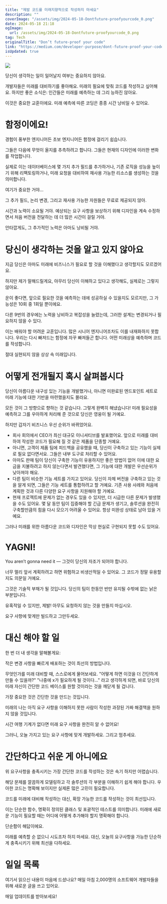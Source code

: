 ```yaml
---
title: "제발 코드를 미래지향적으로 작성하지 마세요"
description: ""
coverImage: "/assets/img/2024-05-18-Dontfuture-proofyourcode_0.png"
date: 2024-05-18 21:18
ogImage: 
  url: /assets/img/2024-05-18-Dontfuture-proofyourcode_0.png
tag: Tech
originalTitle: "Don’t future-proof your code"
link: "https://medium.com/developer-purpose/dont-future-proof-your-code-aad04ef75584"
isUpdated: true
---
```





<img src="/assets/img/2024-05-18-Dontfuture-proofyourcode_0.png" />

당신이 생각하는 일이 일어날지 여부는 중요하지 않아요.

개발자들은 미래를 대비하기를 좋아해요. 미래의 필요에 맞춰 코드를 작성하고 싶어해요. 하지만 좋은 소식은: 인간들은 미래를 예측하는 데 그리 능하진 않아요.

이것은 중요한 교훈이에요. 미래 예측에 따른 코딩은 종종 시간 낭비일 수 있어요.

<div class="content-ad"></div>

# 함정이에요!

경험이 풍부한 엔지니어든 초보 엔지니어든 함정에 걸리기 쉽습니다.

그들은 다음에 무엇이 올지를 추측하려고 합니다. 그들은 현재의 디자인에 이러한 변화를 작업합니다.

실제로 이는 데이터베이스에 몇 가지 추가 필드를 추가하거나, 기존 로직을 성능을 높이기 위해 리팩토링하거나, 미래 요청을 대비하여 재사용 가능한 리소스를 생성하는 것을 의미합니다.

<div class="content-ad"></div>

여기가 중요한 거야...

그 추가 필드, 논리 변경, 그리고 재사용 가능한 자원들은 무료로 제공되지 않아.

시간과 노력이 소요될 거야. 예상되는 요구 사항을 보상하기 위해 디자인을 계속 수정하면서 처음 버전을 전달하는 데 더 많은 시간이 걸릴 거야.

안타깝게도, 그 추가적인 노력은 아마도 낭비될 거야.

<div class="content-ad"></div>

# 당신이 생각하는 것을 알고 있지 않아요

지금 당신은 아마도 미래에 비즈니스가 필요로 할 것을 이해했다고 생각할지도 모르겠어요.

하지만 제가 말해드릴게요, 아무리 당신이 이해하고 있다고 생각해도, 실제로는 그렇지 않아요.

운이 좋다면, 앞으로 필요한 것을 예측하는 데에 성공하실 수 있을지도 모르지만, 그 가능성은 10회 중 1회일 뿐이에요.

<div class="content-ad"></div>

다른 9번의 경우에는 노력을 낭비하고 복잡성을 늘렸는데, 그러한 설계는 변경되거나 필요하지 않을 수 있다.

이는 배워야 할 어려운 교훈입니다. 많은 시니어 엔지니어조차도 이를 내재화하지 못합니다. 우리는 다시 빠져드는 함정에 자꾸 빠져들곤 합니다. 어떤 미래상을 예측하며 코드를 작성합니다.

절대 실현되지 않을 상상 속 미래입니다.

# 어떻게 전개될지 혹시 살펴봅시다

<div class="content-ad"></div>

당신이 아름다운 내구성 있는 기능을 개발했거나, 아니면 미완료된 엔드포인트 세트로 미래 기능에 대한 기반을 마련했을지도 몰라요.

모든 것이 그 방향으로 향하는 것 같습니다. 그렇게 완벽히 해냈습니다! 미래 필요성을 예측하고 그를 우아하게 처리해 준 것으로 당신은 영웅이 될 거예요.

하지만 갑자기 비즈니스 우선 순위가 바뀌었어요.

- 회사 회의에서 CEO가 최신 대규모 이니셔티브를 발표했어요. 앞으로 미래를 대비하여 작성한 코드가 필요해 질 것 같은 제품을 단종할 거예요.
- 아니면, 고객이 제품 팀에 피드백을 공유했을 때, 당신이 구축하고 있는 기능이 실제로 필요 없다면서요. 그들은 내부 도구로 처리할 수 있어요.
- 아마도 판매 팀이 당신이 구축한 기능이 유용하지만 좋은 방법이 없어 이에 대한 요금을 지불하려고 하지 않는다면서 발견했다면, 그 기능에 대한 개발은 우선순위가 낮아져야 해요.
- 다른 팀이 비슷한 기능 세트를 가지고 있어요. 당신이 자체 버전을 구축하고 있는 것을 알게 되면, 그들은 기능 세트를 통합하려고 할 거예요. 기존 사용 사례와 처음에 계획한 것과 다른 다양한 요구 사항을 지원해야 할 거예요.
- 현재 프로젝트에 문제가 없는 경우도 있을 수 있지만, 더 시급한 다른 문제가 발생했을 수도 있어요. 몇 달 동안 팀이 집중해야 할 긴급 문제가 생기고, 솔루션을 완전히 구축할만큼의 힘을 다시 모으기 어려울 수 있어요. 항상 미완성 상태로 남아 있을 거예요.

<div class="content-ad"></div>

그러나 미래를 위한 아름다운 코드와 디자인은 막상 현실로 구현되지 못할 수도 있어요.

# YAGNI!

You aren’t gonna need it — 그것이 당신의 자조가 되어야 합니다.

너무 멀리 앞서 계획하려고 하면 위험하고 비생산적일 수 있어요. 그 코드가 정말 유용할지도 의문일 거예요.

<div class="content-ad"></div>

그것은 기술적 부채가 될 것입니다. 당신의 팀이 한동안 반만 유지될 수밖에 없는 낡은 부분입니다.

유혹적일 수 있지만, 제발! 아무도 요청하지 않는 것을 만들지 마십시오.

요구 사항에 맞게만 빌드하고 그만두세요.

# 대신 해야 할 일

<div class="content-ad"></div>

한 번 더 내 생각을 말해볼게요:

작은 변경 사항을 빠르게 배포하는 것이 최선의 방법입니다.

무엇인가를 미래 대비할 때, 스스로에게 물어보세요. "어떻게 하면 이것을 더 간단하게 만들 수 있을까?" "나중에 x가 필요하게 될 것이다..." 라고 생각하게 되면, 바로 당신의 미래 자신이 간단한 코드 베이스를 원할 것이라는 것을 깨닫게 될 겁니다.

가장 중요한 것은 간단한 것을 만드는 것입니다.

<div class="content-ad"></div>

미래의 나는 아직 요구 사항을 이해하지 못한 사람이 작성한 과장된 가짜 해결책을 원하지 않을 것입니다.

시간 여행 기계가 없다면 미래 요구 사항을 완전히 알 수 없어요!

그러니, 오늘 가지고 있는 요구 사항에 맞게 개발하세요. 그리고 멈추세요.

# 간단하다고 쉬운 게 아니에요

<div class="content-ad"></div>

위 요구사항을 충족시키는 가장 간단한 코드를 작성하는 것은 속기 하지만 어렵습니다.

해당 문제를 깔끔하게 모델링하고 각 솔루션의 각 부분을 이해하기 쉽게 해야 합니다. 우아한 코드는 명확해 보이지만 실제론 많은 고민이 필요합니다.

코드를 미래에 대비해 작성하는 대신, 확장 가능한 코드를 작성하는 것이 최선입니다.

이는 단순한 함수, 명확히 정의된 클래스 및 포괄적인 테스트를 의미합니다. 미래에 새로운 기능이 필요할 때는 어디에 어떻게 추가해야 할지 명확해야 합니다.

<div class="content-ad"></div>

단순함이 해답이에요.

미래를 예측할 순 없으니 시도조차 하지 마세요. 대신, 오늘의 요구사항을 가능한 단순하게 충족시키기 위해 최선을 다하세요.

# 일일 목록

여기서 읽으신 내용이 마음에 드셨나요? 매일 아침 2,000명의 소프트웨어 개발자들을 위해 새로운 글을 쓰고 있어요.

<div class="content-ad"></div>

매일 업데이트를 받아보세요!